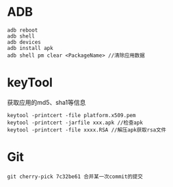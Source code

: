 # ADB

```
adb reboot
adb shell
adb devices
adb install apk
adb shell pm clear <PackageName> //清除应用数据
```
# keyTool

获取应用的md5、sha1等信息
```
keytool -printcert -file platform.x509.pem 
keytool -printcert -jarfile xxx.apk //检查apk
keytool -printcert -file xxxx.RSA //解压apk获取rsa文件
```

# Git

```
git cherry-pick 7c32be61 合并某一次commit的提交
```